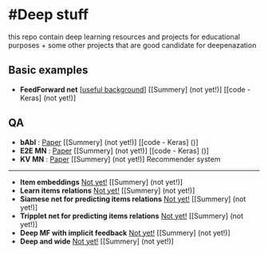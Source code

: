 #Deep stuff 
=================

this repo contain deep learning resources and projects for educational purposes + some other projects that are good candidate for deepenazation 

Basic examples
-------------
- **FeedForward net** [[useful background](http://ufldl.stanford.edu/wiki/index.php/UFLDL_Tutorial)] [[Summery] (not yet!)] [[code - Keras] (not yet!)]

QA
------
- **bAbI** : [Paper](http://arxiv.org/abs/1502.05698) [[Summery] (not yet!)] [[code - Keras] ()]
- **E2E MN** : [Paper](http://arxiv.org/abs/1502.05698) [[Summery] (not yet!)] [[code - Keras] ()]
- **KV MN** : [Paper](http://arxiv.org/pdf/1502.05698.pdf) [[Summery] (not yet!)]
Recommender system
------------------

- **Item embeddings** [Not yet!]() [[Summery] (not yet!)]
- **Learn items relations** [Not yet!]() [[Summery] (not yet!)]
- **Siamese net for predicting items relations** [Not yet!]() [[Summery] (not yet!)]
- **Tripplet net for predicting items relations** [Not yet!]() [[Summery] (not yet!)]
- **Deep MF with implicit feedback** [Not yet!]() [[Summery] (not yet!)]
- **Deep and wide** [Not yet!]() [[Summery] (not yet!)]
